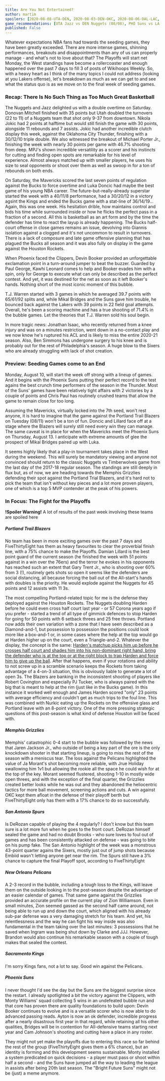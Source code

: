 ```yaml
---
title: Are You Not Entertained?
author: martim
spoilers: [2020-08-08-UTA-DEN, 2020-08-03-DEN-OKC, 2020-08-06-DAL-LAC, 2020-08-09-MIL-DAL, 2020-08-04-PHO-LAC, 2020-08-04-SAC-DAL]
game_recommendations: [UTA Jazz vs DEN Nuggets (08/08), PHO Suns vs LA Clippers (08/04), MIL Bucks vs DAL Mavericks (08/08), DEN Nuggets vs OKC Thunder (08/03)]
published: False
---
```


Whatever expectations NBA fans had towards the seeding games, they have been greatly exceeded. There are more intense games, shinning performances, breakouts and disappointments than any of us can properly manage - and what's not to love about that? The Playoffs will start net Monday, the West standings have become a rollercoaster and enough happened over the past 7 days to fill 3 of posts of Wikihoops Weekly. So, with a heavy heart as I think of the many topics I could not address (looking at you Lakers offense), let's breakdown as much as we can get to and see what the status quo is as we move on to the final week of seeding games.

<!--spoilers-->

### Recap: There Is No Such Thing as Too Much Great Basketball

The Nuggets and Jazz delighted us with a double overtime on Saturday. Donovan Mitchell finished with 35 points but Utah doubled the turnovers (22 to 11) of a Nuggets team that shot only 9-37 from downtown. Nikola Jokic had 2 points at halftime but would still finish the game with 30 points, alongside 11 rebounds and 7 assists. Jokic had another incredible clutch display this week, against the Oklahoma City Thunder, finishing with a 30/12/10 triple double. We also witnessed the breakout of Michael Porter Jr., finishing the week with nearly 30 points per game with 46.7% shooting from deep. MPJ's shown incredible versatility as a scorer and his instincts for cutting and finding open spots are remarkable for his level of experience. Almost always matched up with smaller players, he uses his size to seal opponents or shoot over them as well as swoop in for a ton of rebounds on both ends.

On Saturday, the Mavericks scored the last seven points of regulation against the Bucks to force overtime and Luka Doncic had maybe the best game of his young NBA career. The future-but-really-already superstar started the week with a 40/11/8 performance, had a 30/20/12 in a victory agsint the Kings and ended the Bucks game with a stat-line of 36/14/19... Again, this was one week. His hesitation drible, how maintains control and bids his time while surrounded inside or how he flicks the perfect pass in a fraction of a second. All this is basketball as an art form and by the time the defender has time to react the layup is already happening. The Bucks half-court offense in close games remains an issue, devolving into Giannis isolation against a clogged and it's not uncommon to result in turnovers. There is a lack of composure and late game offensive planning that has plagued the Bucks all season and it was also fully on display in the game against the Houston Rockets.

When Phoenix faced the Clippers, Devin Booker provided an unforgettable exclamation point in a turn-around jumper to beat the buzzer. Guarded by Paul George, Kawhi Leonard comes to help and Booker evades him with a spin, only for George to execute what can only be described as the perfect contest. And yet, it was destined for the net as soon as it left Booker's hands. Nothing short of the most iconic moment of this bubble.

T.J. Warren started with 3 games in which he averaged 39.7 points with 65/61/92 splits and, while Mikal Bridges and the Suns gave him trouble, he bounced back against the Lakers with 39 points in 22 field goal attempts. Overall, he's been a scoring machine and has a true shooting of 71.4% in the bubble games. Let the theories that T.J. Warren sold his soul begin.

In more tragic news: Jonathan Isaac, who recently returned from a knee injury and was on a minutes restriction, went down in a no-contact play and we now know he's ruptured his ACL and is likely to miss the entire 2020-21 season. Also, Ben Simmons has undergone surgery to his knee and is probably out for the rest of Philadelphia's season. A huge blow to the Sixers who are already struggling with lack of shot creation.

### Preview: Seeding Games come to an End
 
Monday, August 10, will start the week off strong with a lineup of games. And it begins with the Phoenix Suns putting their perfect record to the test agains the best crunch time performers of the season in the Thunder. Most of the Suns' games have been relatively tight affairs with 2 victories by a couple of points and Chris Paul has routinely crushed teams that allow the game to remain close for too long.

Assuming the Mavericks, virtually locked into the 7th seed, won't rest anyone, it is hard to imagine that the game against the Portland Trail Blazers on Tuesday (08/11) won't be a ton of fun. Doncic and Lillard face off at a stage where the Blazers will surely still need every win they can manage. The same caveat is in place for when the Mavericks meet the Phoenix Suns on Thursday, August 13. I anticipate with extreme amounts of glee the prospect of Mikal Bridges paired up with Luka.

It seems highly likely that a play-in tournament takes place in the West during the weekend. This will surely be mandatory viewing and anyone not convinced should return to the classic Nuggets vs Timberwolves game from the last day of the 2017-18 regular season. The standings are still deeply in flux but, as of now, we are heading towards the Memphis Grizzlies defending their spot against the Portland Trial Blazers, and it's hard not to pick the team that isn't without key pieces and a lot more proven players, one of which is a top 5 MVP contender at the peak of his powers.

### In Focus: The Fight for the Playoffs

**!Spoiler Warning!** A lot of results of the past week involving these teams are spoiled here

##### Portland Trail Blazers

No team has been in more exciting games over the past 7 days and FiveThirtyEight has them as heavy favourites to clear the proverbial finish line, with a 75% chance to make the Playoffs. Damian Lillard is the best point guard of the current season (he finished the week with 51 points against in a win over the 76ers) and the terror he evokes in his opponents has reached such an extent that Gary Trent Jr., who is shooting over 60% from 3 (!), routinely gets shots so open it seems like the defenders are social distancing, all because forcing the ball out of the All-start's hands with doubles is the priority. He would explode against the Nuggets for 45 points and 12 assists with 11 3s.

The most compelling Portland-related topic for me is the defense they deployed against the Houston Rockets. The Nuggets doubling Harden before he could even cross half court last year - or 57 Corona years ago if you prefer - started a trend of all type of gimmick defences to stop Harden for going for 50 points with 6 setback threes and 25 free throws. Portland now adds their own variation with a zone that I have seen described as a Diamond-and-1, but possession to possession the positions could look more like a box-and-1 or, in some cases where the help at the top would go at Harden higher up on the court, even a Triangle-and-2. Whatever the display, the concept is the same: [Harden's matchup picks him up before he crosses half court and shades him into his non-dominant right hand, bring the defender who is at the top or at the right block to trap Harden and force him to give up the ball](https://i.imgur.com/qcAjijc.png). After that happens, even if your rotations and ability to not screw up in a scramble scenario keeps the Rockets from taking advantage of a 4-on-3 situation, this is obviously liable to generate a lot of open 3s. The Blazers are banking in the inconsistent shooting of players like Robert Covington and especially PJ Tucker, who is always paired with the big that is meant to help at the rim (just like in the Bucks game). In this instance it worked well enough and James Harden scored "only" 23 points with average efficiency and couldn't get as much trips to the foul line. This was combined with Nurkic eating up the Rockets on the offensive glass and Portland leave with an 8-point victory. One of the more pressing strategic questions of this post-season is what kind of defense Houston will be faced with.

##### Memphis Grizzlies

Memphis' catastrophic 0-4 start to the bubble was followed by the news that Jaren Jackson Jr., who outside of being a key part of the ore is the only knockdown shooter in that starting lineup, is going to miss the rest of the season with a meniscus tear. The loss against the Pelicans highlighted the value of Ja Morant's shot becoming more reliable, with Jrue Holiday swallowing him 1v1 but allowing the rookie all the space he could wish for at the top of the key. Morant seemed flustered, shooting 1-10 in mostly wide open threes, and with the exception of the final quarter, the Grizzlies created better looks while he was out and they abandoned the heliocentric tactics for more ball movement, screening actions and cuts. A win against OKC kept them afloat in the defense of their playoff berth but FiveThirtyEight only has them with a 17% chance to do so successfully.

##### San Antonio Spurs

Is DeRozan capable of playing the 4 regularly? I don't know but this team sure is a lot more fun when he goes to the front court. DeRozan himself sealed the game and had no doubt Brooks - who sure loves to foul out of games and has been consistently attacked on defense - was going to bite on his pump fake. The San Antonio highlight of the week was a monstrous 43-point quarter agains the Sixers, mostly just out of jump shots because Embiid wasn't letting anyone get near the rim. The Spurs still have a 3% chance to capture the final Playoff spot, according to FiveThirtyEight

##### New Orleans Pelicans

A 2-3 record in the bubble, including a tough loss to the Kings, will leave them on the outside looking in to the post-season despite the advantage of an easier calendar of games. That same game against the Grizzlies provided an accurate profile on the current play of Zion Williamson. Even in small minutes, Zion seemed gassed as the second half came around, not being able to run up and down the court, which aligned with his already sub-par defense was a very damaging stretch for his team. And yet, his relentlessness and the way he can fight his way inside was also fundamental in the team taking over the last minutes: 3 possessions that he saved when Ingram was being shut down by Clarke and JJJ. However, Brandon would also continue his remarkable season with a couple of tough makes that sealed the contest.

##### Sacramento Kings

I'm sorry Kings fans, not a lot to say. Good win against the Pelicans.

##### Phoenix Suns

I never thought I'd see the day but the Suns are the biggest surprise since the restart. I already spotlighted a bit the victory against the Clippers, with Monty Williams' squad collecting 5 wins in an undefeated bubble run and that core has proven there are quality foundations to build upon: Devin Booker continues to evolve and is a versatile scorer who is now able to do advanced passing reads. Ayton is now an ok defender, incredible progress after a nearly disastrous first year in that regard, while retaining all his other qualities, Bridges will be in contention for All-defensive teams starting next year and Cam Johnson's shooting and cutting have a place in any roster. 

They might not yet make the playoffs due to entering this race so far behind the rest of the group (FiveThirtyEight gives them a 6% chance), but an identity is forming and this development seems sustainable. Monty installed a system predicated on quick decisions - a player must pass or shoot within half a second - and the Suns have jumped all the way to leading the league in assists after being 20th last season. The "Bright Future Suns" might not be (just) a meme anymore.
